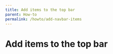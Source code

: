 ```yaml
---
title: Add items to the top bar
parent: How-to
permalink: /howto/add-navbar-items
---
```


# Add items to the top bar